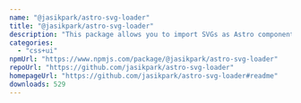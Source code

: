 ```yaml
---
name: "@jasikpark/astro-svg-loader"
title: "@jasikpark/astro-svg-loader"
description: "This package allows you to import SVGs as Astro components, using ultrahtml and Vite's support for raw imports to do the trick."
categories:
  - "css+ui"
npmUrl: "https://www.npmjs.com/package/@jasikpark/astro-svg-loader"
repoUrl: "https://github.com/jasikpark/astro-svg-loader"
homepageUrl: "https://github.com/jasikpark/astro-svg-loader#readme"
downloads: 529
---
```


